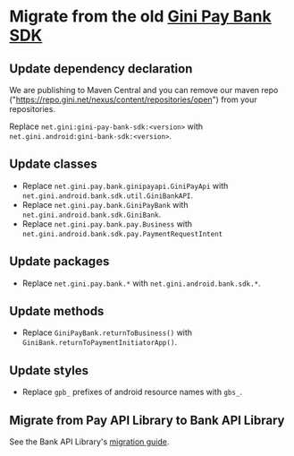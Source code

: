 # Migrate from the old [Gini Pay Bank SDK](https://github.com/gini/gini-pay-bank-sdk-android)

## Update dependency declaration

We are publishing to Maven Central and you can remove our maven repo ("https://repo.gini.net/nexus/content/repositories/open") from your repositories.

Replace `net.gini:gini-pay-bank-sdk:<version>` with `net.gini.android:gini-bank-sdk:<version>`.

## Update classes

* Replace `net.gini.pay.bank.ginipayapi.GiniPayApi` with `net.gini.android.bank.sdk.util.GiniBankAPI`.
* Replace `net.gini.pay.bank.GiniPayBank` with `net.gini.android.bank.sdk.GiniBank`.
* Replace `net.gini.pay.bank.pay.Business` with `net.gini.android.bank.sdk.pay.PaymentRequestIntent`

## Update packages

* Replace `net.gini.pay.bank.*` with `net.gini.android.bank.sdk.*`.

## Update methods

* Replace `GiniPayBank.returnToBusiness()` with `GiniBank.returnToPaymentInitiatorApp()`.

## Update styles

* Replace `gpb_` prefixes of android resource names with `gbs_`.

## Migrate from Pay API Library to Bank API Library

See the Bank API Library's [migration guide](../bank-api-library/migrate-from-pay-api-lib.md).
